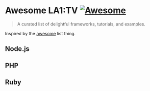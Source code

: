 # Awesome LA1:TV [![Awesome](https://cdn.rawgit.com/sindresorhus/awesome/d7305f38d29fed78fa85652e3a63e154dd8e8829/media/badge.svg)](https://github.com/sindresorhus/awesome)

> A curated list of delightful frameworks, tutorials, and examples.

Inspired by the [awesome](https://github.com/sindresorhus/awesome) list thing.

## Node.js

## PHP

## Ruby
